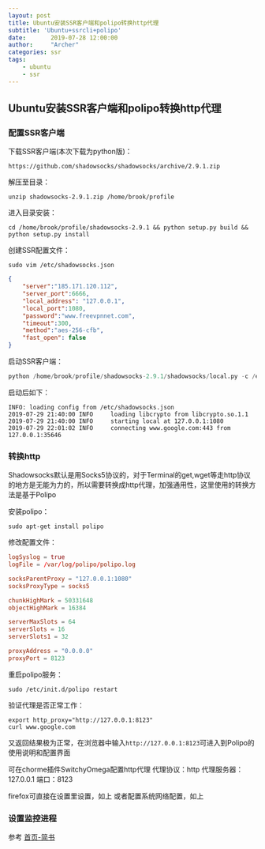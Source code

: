 ```yaml
---
layout: post
title: Ubuntu安装SSR客户端和polipo转换http代理
subtitle: 'Ubuntu+ssrcli+polipo'
date:       2019-07-28 12:00:00
author:     "Archer"
categories: ssr
tags:
    - ubuntu
    - ssr
---
```


## Ubuntu安装SSR客户端和polipo转换http代理

### 配置SSR客户端

下载SSR客户端(本次下载为python版)：

```shell
https://github.com/shadowsocks/shadowsocks/archive/2.9.1.zip
```

解压至目录：

```shell
unzip shadowsocks-2.9.1.zip /home/brook/profile
```

进入目录安装：

```shell
cd /home/brook/profile/shadowsocks-2.9.1 && python setup.py build && python setup.py install
```

创建SSR配置文件：

```shell
sudo vim /etc/shadowsocks.json
```

```json
{
    "server":"185.171.120.112",
    "server_port":6666,
    "local_address": "127.0.0.1",
    "local_port":1080,
    "password":"www.freevpnnet.com",
    "timeout":300,
    "method":"aes-256-cfb",
    "fast_open": false
}

```

启动SSR客户端：

```python
python /home/brook/profile/shadowsocks-2.9.1/shadowsocks/local.py -c /etc/shadowsocks.json 
```

启动后如下：

```text
INFO: loading config from /etc/shadowsocks.json
2019-07-29 21:40:00 INFO     loading libcrypto from libcrypto.so.1.1
2019-07-29 21:40:00 INFO     starting local at 127.0.0.1:1080
2019-07-29 22:01:02 INFO     connecting www.google.com:443 from 127.0.0.1:35646
```

### 转换http

Shadowsocks默认是用Socks5协议的，对于Terminal的get,wget等走http协议的地方是无能为力的，所以需要转换成http代理，加强通用性，这里使用的转换方法是基于Polipo

安装polipo：

```shell
sudo apt-get install polipo
```

修改配置文件：

```conf
logSyslog = true
logFile = /var/log/polipo/polipo.log

socksParentProxy = "127.0.0.1:1080"
socksProxyType = socks5

chunkHighMark = 50331648
objectHighMark = 16384

serverMaxSlots = 64
serverSlots = 16
serverSlots1 = 32

proxyAddress = "0.0.0.0"
proxyPort = 8123

```

重启polipo服务：

```shell
sudo /etc/init.d/polipo restart
```

验证代理是否正常工作：

```shell
export http_proxy="http://127.0.0.1:8123"
curl www.google.com
```

又返回结果极为正常，在浏览器中输入`http://127.0.0.1:8123`可进入到Polipo的使用说明和配置界面

可在chorme插件SwitchyOmega配置http代理
代理协议：http
代理服务器：127.0.0.1
端口：8123

firefox可直接在设置里设置，如上
或者配置系统网络配置，如上

### 设置监控进程

参考 [首页-简书](https://tangheng1995.github.io/centos/2019/07/25/CentOS-install-Supervisor/)

